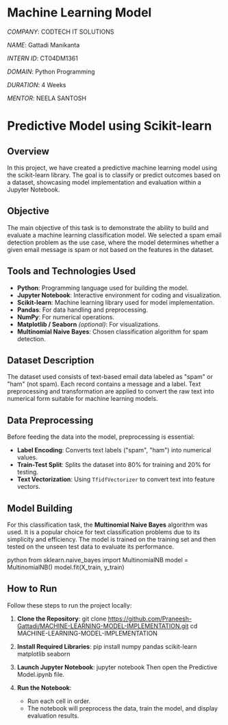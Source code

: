 # Machine Learning Model

*COMPANY*: CODTECH IT SOLUTIONS

*NAME*: Gattadi Manikanta

*INTERN ID*: CT04DM1361

*DOMAIN*: Python Programming

*DURATION*: 4 Weeks

*MENTOR*: NEELA SANTOSH

# Predictive Model using Scikit-learn

## Overview

In this project, we have created a predictive machine learning model using the scikit-learn library. The goal is to classify or predict outcomes based on a dataset, showcasing model implementation and evaluation within a Jupyter Notebook.

## Objective

The main objective of this task is to demonstrate the ability to build and evaluate a machine learning classification model. We selected a spam email detection problem as the use case, where the model determines whether a given email message is spam or not based on the features in the dataset.

## Tools and Technologies Used

- **Python**: Programming language used for building the model.
- **Jupyter Notebook**: Interactive environment for coding and visualization.
- **Scikit-learn**: Machine learning library used for model implementation.
- **Pandas**: For data handling and preprocessing.
- **NumPy**: For numerical operations.
- **Matplotlib / Seaborn** *(optional)*: For visualizations.
- **Multinomial Naive Bayes**: Chosen classification algorithm for spam detection.

## Dataset Description

The dataset used consists of text-based email data labeled as "spam" or "ham" (not spam). Each record contains a message and a label. Text preprocessing and transformation are applied to convert the raw text into numerical form suitable for machine learning models.

## Data Preprocessing

Before feeding the data into the model, preprocessing is essential:
- **Label Encoding**: Converts text labels ("spam", "ham") into numerical values.
- **Train-Test Split**: Splits the dataset into 80% for training and 20% for testing.
- **Text Vectorization**: Using `TfidfVectorizer` to convert text into feature vectors.

## Model Building

For this classification task, the **Multinomial Naive Bayes** algorithm was used. It is a popular choice for text classification problems due to its simplicity and efficiency. The model is trained on the training set and then tested on the unseen test data to evaluate its performance.

python
from sklearn.naive_bayes import MultinomialNB
model = MultinomialNB()
model.fit(X_train, y_train)

## How to Run

Follow these steps to run the project locally:

1. **Clone the Repository**:
   git clone https://github.com/Praneesh-Gattadi/MACHINE-LEARNING-MODEL-IMPLEMENTATION.git
   cd MACHINE-LEARNING-MODEL-IMPLEMENTATION

2. **Install Required Libraries**:
   pip install numpy pandas scikit-learn matplotlib seaborn

3. **Launch Jupyter Notebook**:
   jupyter notebook
   Then open the Predictive Model.ipynb file.

4. **Run the Notebook**:
   - Run each cell in order.
   - The notebook will preprocess the data, train the model, and display evaluation results.
